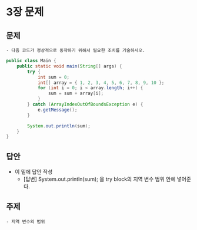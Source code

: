 # 3장 문제

## 문제

    - 다음 코드가 정상적으로 동작하기 위해서 필요한 조치를 기술하시오.

```java
public class Main {
    public static void main(String[] args) {
        try {
            int sum = 0;
            int[] array = { 1, 2, 3, 4, 5, 6, 7, 8, 9, 10 };
            for (int i = 0; i < array.length; i++) {
                sum = sum + array[i];
            }
        } catch (ArrayIndexOutOfBoundsException e) {
            e.getMessage();
        }

        System.out.println(sum);
    }
}
```

## 답안

- 이 밑에 답안 작성
  - [답변] System.out.println(sum); 을 try block의 지역 변수 범위 안에 넣어준다.

## 주제
    
    - 지역 변수의 범위 
